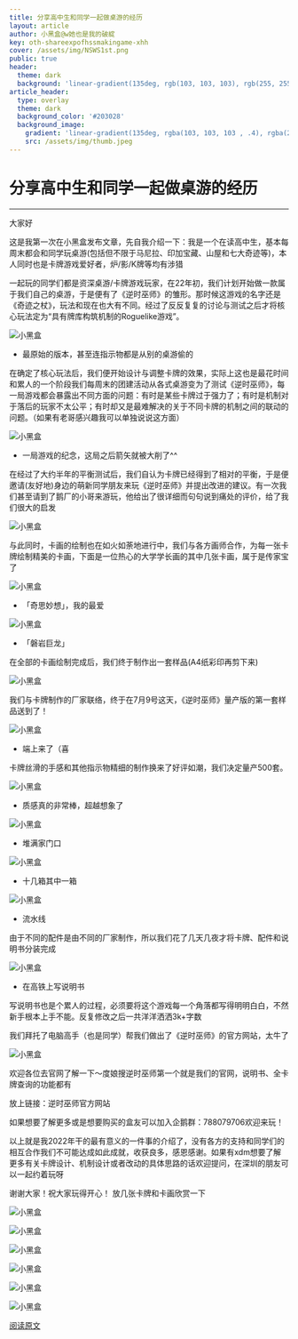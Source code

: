 ```yaml
---
title: 分享高中生和同学一起做桌游的经历
layout: article
author: 小黑盒@w她也是我的破綻
key: oth-shareexpofhssmakingame-xhh
cover: /assets/img/NSWS1st.png
public: true
header:
  theme: dark
  background: 'linear-gradient(135deg, rgb(103, 103, 103), rgb(255, 255, 255))'
article_header:
  type: overlay
  theme: dark
  background_color: '#203028'
  background_image:
    gradient: 'linear-gradient(135deg, rgba(103, 103, 103 , .4), rgba(255, 255, 255, .4))'
    src: /assets/img/thumb.jpeg
---
```


# 分享高中生和同学一起做桌游的经历
---

大家好

<!--more-->

这是我第一次在小黑盒发布文章，先自我介绍一下：我是一个在读高中生，基本每周末都会和同学玩桌游(包括但不限于马尼拉、印加宝藏、山屋和七大奇迹等)，本人同时也是卡牌游戏爱好者，炉/影/K牌等均有涉猎


一起玩的同学们都是资深桌游/卡牌游戏玩家，在22年初，我们计划开始做一款属于我们自己的桌游，于是便有了《逆时巫师》的雏形。那时候这游戏的名字还是《奇迹之杖》，玩法和现在也大有不同。经过了反反复复的讨论与测试之后才将核心玩法定为“具有牌库构筑机制的Roguelike游戏”。

![小黑盒](https://imgheybox.max-c.com/bbs/2023/01/08/fa09359576d121a31d16694caaf0d57c/thumb.jpeg)

* 最原始的版本，甚至连指示物都是从别的桌游偷的

在确定了核心玩法后，我们便开始设计与调整卡牌的效果，实际上这也是最花时间和累人的一个阶段我们每周末的团建活动从各式桌游变为了测试《逆时巫师》，每一局游戏都会暴露出不同方面的问题：有时是某些卡牌过于强力了；有时是机制对于落后的玩家不太公平；有时却又是最难解决的关于不同卡牌的机制之间的联动的问题。（如果有老哥感兴趣我可以单独说说这方面）

![小黑盒](https://imgheybox.max-c.com/bbs/2023/01/08/9c0ef72e84c5093a44487f4cbfc7d5b2/thumb.jpeg)

* 一局游戏的纪念，这局之后箭矢就被大削了^^

在经过了大约半年的平衡测试后，我们自认为卡牌已经得到了相对的平衡，于是便邀请(友好地)身边的萌新同学朋友来玩《逆时巫师》并提出改进的建议。有一次我们甚至请到了鹅厂的小哥来游玩，他给出了很详细而句句说到痛处的评价，给了我们很大的启发

![小黑盒](https://imgheybox.max-c.com/bbs/2023/01/08/45a7ff397079f8bfb170004d983e25c1/thumb.jpeg)

与此同时，卡画的绘制也在如火如荼地进行中，我们与各方画师合作，为每一张卡牌绘制精美的卡画，下面是一位热心的大学学长画的其中几张卡画，属于是传家宝了

![小黑盒](https://imgheybox.max-c.com/bbs/2023/01/08/d1dd4bababd0fac5d713b46f134e152a/thumb.jpeg)

* 「奇思妙想」，我的最爱

![小黑盒](https://imgheybox.max-c.com/bbs/2023/01/08/c21f89d007fba3380fb457242c8163bf/thumb.jpeg)

* 「磐岩巨龙」

在全部的卡画绘制完成后，我们终于制作出一套样品(A4纸彩印再剪下来)

![小黑盒](https://imgheybox.max-c.com/bbs/2023/01/08/13e493ce6f4118626b794957c15d81f4/thumb.jpeg)

我们与卡牌制作的厂家联络，终于在7月9号这天，《逆时巫师》量产版的第一套样品送到了！

![小黑盒](https://imgheybox.max-c.com/bbs/2023/01/08/5f13e8bab18acb9fe9ae830bd13cf061/thumb.jpeg)

* 端上来了（喜

卡牌丝滑的手感和其他指示物精细的制作换来了好评如潮，我们决定量产500套。


![小黑盒](https://imgheybox.max-c.com/bbs/2023/01/09/21c04382e82c9270d0ce952d5c044247/thumb.jpeg)

* 质感真的非常棒，超越想象了

![小黑盒](https://imgheybox.max-c.com/bbs/2023/01/08/e499516f0886e454afd16ae1be6ce1cb/thumb.jpeg)

* 堆满家门口

![小黑盒](https://imgheybox.max-c.com/bbs/2023/01/08/cd54f232c1c313dcbc084f40749f82fe/thumb.jpeg)

* 十几箱其中一箱

![小黑盒](https://imgheybox.max-c.com/bbs/2023/01/08/f02480a840347f06155c9f74a3eb2fe2/thumb.jpeg)

* 流水线

由于不同的配件是由不同的厂家制作，所以我们花了几天几夜才将卡牌、配件和说明书分装完成


![小黑盒](https://imgheybox.max-c.com/bbs/2023/01/08/d9b926722f20a2ea16da42b418360ee2/thumb.jpeg)

* 在高铁上写说明书

写说明书也是个累人的过程，必须要将这个游戏每一个角落都写得明明白白，不然新手根本上手不能。反复修改之后一共洋洋洒洒3k+字数

我们拜托了电脑高手（也是同学）帮我们做出了《逆时巫师》的官方网站，太牛了

![小黑盒](https://imgheybox.max-c.com/bbs/2023/01/08/b72a94d373d3b1a0477a2e31270e837f/thumb.jpeg)

欢迎各位去官网了解一下～度娘搜逆时巫师第一个就是我们的官网，说明书、全卡牌查询的功能都有

放上链接：逆时巫师官方网站

如果想要了解更多或是想要购买的盒友可以加入企鹅群：788079706欢迎来玩！

以上就是我2022年干的最有意义的一件事的介绍了，没有各方的支持和同学们的相互合作我们不可能达成如此成就，收获良多，感恩感谢。如果有xdm想要了解更多有关卡牌设计、机制设计或者改动的具体思路的话欢迎提问，在深圳的朋友可以一起约着玩呀

谢谢大家！祝大家玩得开心！
放几张卡牌和卡画欣赏一下

![小黑盒](https://imgheybox.max-c.com/bbs/2023/01/08/7721fbb30a351f3162a0501194d9fa41/thumb.jpeg)

![小黑盒](https://imgheybox.max-c.com/bbs/2023/01/08/7b3e4d8419684eb2f81e0a6e9a2eff95/thumb.jpeg)

![小黑盒](https://imgheybox.max-c.com/bbs/2023/01/08/78ff23fa3d19be45b40358c726e0a2b8/thumb.jpeg)

![小黑盒](https://imgheybox.max-c.com/bbs/2023/01/08/45c770202d6f7bc3cdf81014e494a4ec/thumb.jpeg)

![小黑盒](https://imgheybox.max-c.com/bbs/2023/01/08/a64a077e03adff10f3a40b17abee0e4a/thumb.jpeg)

![小黑盒](https://imgheybox.max-c.com/bbs/2023/01/08/f239d2ce8657daaf504c4a209f54e7ef/thumb.jpeg)


[阅读原文](https://api.xiaoheihe.cn/v3/bbs/app/api/web/share?link_id=97743908)












